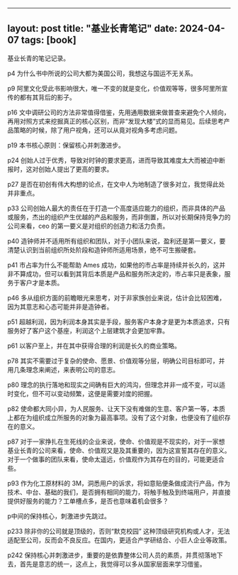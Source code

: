 
---
layout: post
title:  "基业长青笔记"
date:  2024-04-07
tags: [book]
---

  基业长青的笔记记录。


p4 为什么书中所说的公司大都为美国公司，我想这与国运不无关系。



p9 阿里文化受此书影响很大，唯一不变的就是变化，价值观等等，很多阿里所宣传的都有其背后的影子。



p16 文中调研公司的方法非常值得借鉴，先用通用数据来做普查来避免个人倾向，再用对照方式来挖掘真正的核心区别，而非“发现大楼”式的显而易见。后续思考产品策略的时候，除了用户视角，还可以从竟对视角多考虑问题。



p19 本书核心原则：保留核心并刺激进步。



p24 创始人过于优秀，导致对时钟的要求更高，进而导致其难度太大而被迫中断报时，这对创始人提出了更高的要求。



p27 是否在初创有伟大构想的论点，在文中人为地制造了很多对立，我觉得此处并非重点。



p33 公司创始人最大的责任在于打造一个高度适应能力的组织，而非具体的产品或服务，杰出的组织产生优越的产品和服务，而非倒置，所以对长期保持竞争力的公司来看，ceo 的第一要义是对组织的创造力和活力负责。



p40 造钟师并不适用所有组织和团队，对于小团队来说，盈利还是第一要义，要清楚认识到当前组织所处阶段和造钟师所适用场景，绝不可生搬硬套。



p41 市占率为什么不能帮助 Ames 成功，如果他的市占率是持续并长久的，这并非不算成功，但可以看到其背后本质是产品和服务所决定的，市占率只是表象，服务于客户才是本质。



p46 多从组织方面的前瞻眼光来思考，对于非家族创业来说，估计会比较困难，因为其意志和心态可能并非是造钟者。



p51 超越利润，因为利润本身其实是手段，服务客户本身才是更为本质追求，只有服务好了客户这个基座，利润这个上层建筑才会更加牢靠。



p61 以客户至上，并在其中获得合理的利润是长久的商业策略。



p78 其实不需要过于复杂的使命、愿景、价值观等分层，明确公司目标即可，并用几条理念来阐述，来表明公司的意志。



p80 理念的执行落地和现实之间确有巨大的鸿沟，但理念并非一成不变，可以适时变化，但不可以变动频繁，这便是需要对度的把握。



p82 使命都大同小异，为人民服务、让天下没有难做的生意、客户第一等，本质上都在为组织成立所服务的对象为最高事项。没有了这个对象，也便没有了组织存在的意义。



p87 对于一家挣扎在生死线的企业来说，使命、价值观是不现实的，对于一家想基业长青的公司来看，使命、价值观又是及其重要的，因为这宣誓其存在的意义。对于一个做事的团队来看，使命太遥远，价值观作为其存在的目的，可能更适合些。



p93 作为化工原材料的 3M，洞悉用户的诉求，将如意贴便条做成流行产品，作为技术、中台、基础的我们，是否拥有相同的能力，将触手触及到终端用户，并直接提供好服务的能力？工单槽点多，是否也意味着机会很多？



p中间的保持核心，刺激进步先跳过。



p233 除非你的公司就是顶级的，否则“默克校园” 这种顶级研究机构或人才，无法适配至公司，反而会不良反应。在国内，更适合产学研结合、小巨人企业等政策。



p242 保持核心并刺激进步，重要的是依靠整体公司人员的素质，并贯彻落地下去，首先是意志的统一，这点上，我觉得可以多从国家层面来学习借鉴。

